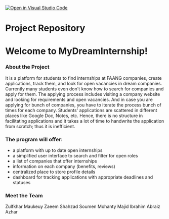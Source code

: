 [![Open in Visual Studio Code](https://classroom.github.com/assets/open-in-vscode-c66648af7eb3fe8bc4f294546bfd86ef473780cde1dea487d3c4ff354943c9ae.svg)](https://classroom.github.com/online_ide?assignment_repo_id=8760610&assignment_repo_type=AssignmentRepo)
# Project Repository

# Welcome to MyDreamInternship!
### About the Project
It is a platform for students to find internships at FAANG companies, create applications, track them, and look for open vacancies in dream companies. Currently many students even don't know how to search for companies and apply for them. The applying process includes visiting a company website and looking for requirements and open vacancies. And in case you are applying for bunch of companies, you have to iterate the process bunch of times for each company. Students' applications are scattered in different places like Google Doc, Notes, etc. Hence, there is no structure in facilitating applications and it takes a lot of time to handwrite the application from scratch; thus it is inefficient.

### The program will offer:
* a platform with up to date open internships
* a simplified user interface to search and filter for open roles
* a list of companies that offer internships
* information on each company (benefits, reviews)
* centralized place to store profile details
* dashboard for tracking applications with appropriate deadlines and statuses

### Meet the Team
Zulfkhar Maukeuy
Zaeem Shahzad
Soumen Mohanty
Majid Ibrahim
Abraiz Azhar
